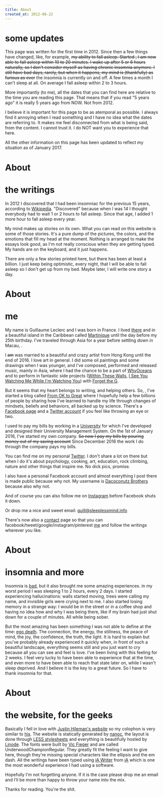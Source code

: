 ```yaml
---
title: About
created_at: 2012-06-22
---
```


# some updates

This page was written for the first time in 2012. Since then a few things have changed, like, for example, <span style="text-decoration: line-through;">my ability to fall asleep. Started <time datetime="2015-10-01" class="timeago"></time>, I am now able to fall asleep within 10 to 20 minutes. I wake up after 5 or 6 hours naturally, so I don't consider myself as having chronic insomnia anymore. I still have bad days, rarely, but when it happens, my mind is (thankfully) as furious as ever</span> the insomnia is currently on and off. A few times a month I can't sleep at all. On average I fall asleep within 2 to 3 hours.

More importantly (to me), all the dates that you can find here are relative to the time you are reading this page. That means that if you read "5 years ago" it is really 5 years ago from NOW. Not from 2012.

I believe it is important for this page to be as atemporal as possible. I always find it annoying when I read something and I have no idea what the dates are referring to. It makes me feel disconnected from what is being said, from the content. I cannot trust it. I do NOT want you to experience that here.

All the other information on this page has been updated to reflect my situation as of January 2017.

# About

# the writings

In 2012 I discovered that I had been insomniac for the previous 15 years, according to [Wikipedia](http://en.wikipedia.org/wiki/Insomnia#Non-pharmacological). "Discovered" because when I was 14 I thought everybody had to wait 1 or 2 hours to fall asleep. Since that age, I added 1 more hour to fall asleep every year.

My mind makes up stories on its own. What you can read on this website is some of those stories. It's a pure dump of the pictures, the colors, and the emotions that fill my head at the moment. Nothing is arranged to make the essays look good, as I'm not really conscious when they are getting typed. My hands are on the keyboard, and it just happens. 

There are only a few stories printed here, but there has been at least a billion. I just keep being optimistic, every night, that I will be able to fall asleep so I don't get up from my bed. Maybe later, I will write one story a day.

# About 

# me

My name is Guillaume Leclerc and I was born in France. I lived [there](https://www.google.com/maps/place/Lorraine,+France/@48.7114575,5.1433292,8z/data=!3m1!4b1!4m2!3m1!1s0x47949753fe1190d5:0x10a5fb99a3724f0!5m1!1e4) and in a beautiful island in the Caribbean called [Martinique](https://www.google.com/maps/place/Martinique/@12.1269488,-67.8846427,6.15z/data=!4m2!3m1!1s0x8c6aa0f90066070d:0xe1001b1217afe7b0!5m1!1e4) until the day before my 25th birthday. I've traveled through Asia for a year before settling down in Macau, <time datetime="2008-01-07" class="timeago"></time>.

I <span style="text-decoration: line-through;">am</span> was married to a beautiful and crazy artist from Hong Kong until the end of 2016. I love art in general. I did some oil paintings and some drawings when I was younger, and I've composed, performed and released music, mainly in Asia, where I had the chance to be a part of [WhyOceans](http://www.whyoceans.com/) and to perform in fantastic side projects ([Within These Walls](http://www.youtube.com/watch?v=TD4kFIp_pqQ), [I See You Watching Me While I'm Watching You](http://www.facebook.com/media/set/?set=a.10150406959032961.363208.51685087960&type=3)) with [Forget the G](http://forgettheg.com/).

But it seems that my heart belongs to writing, and helping others. So, <time datetime="2014-05-21" class="timeago"></time>, I've started a blog called [From OK to Great](http://fromoktogreat.com/) where I hopefully help a few billions of people by sharing how I've learned to handle my life through changes of mindsets, beliefs and behaviors, all backed up by science. There's a [Facebook page](https://www.facebook.com/fromoktogreat/) and a [Twitter account](https://twitter.com/fromoktogreat) if you feel like throwing an eye or two.

I used to pay my bills by working in a [University](http://www.usj.edu.mo/en/) for which I've developed and designed their University Management System. On the 1st of January 2016, I've started my own company. <span style="text-decoration: line-through;">So now I pay my bills by pouring money out of my saving account</span> Since December 2016 the work I do through the company pays my bills.

You can find me on my personal [Twitter](http://twitter.com/#!/godbout). I don't share a lot on there but when I do it's about psychology, cooking, art, education, rock climbing, nature and other things that inspire me. No dick pics, promise.

I also have a personal Facebook account and almost everything I post there is made public because why not. My username is [Dacoconutz Brothers](https://www.facebook.com/dacoconutz.brothers) because also why not.

And of course you can also follow me on [Instagram](https://www.instagram.com/ki_yom/) before Facebook shuts it down.

Or drop me a nice and sweet email: [&#103;&#117;&#105;&#108;&#108;&#064;&#115;&#108;&#101;&#101;&#112;&#108;&#101;&#115;&#115;&#109;&#105;&#110;&#100;&#046;&#105;&#110;&#102;&#111;](&#109;&#097;&#105;&#108;&#116;&#111;:&#103;&#117;&#105;&#108;&#108;&#064;&#115;&#108;&#101;&#101;&#112;&#108;&#101;&#115;&#115;&#109;&#105;&#110;&#100;&#046;&#105;&#110;&#102;&#111;)

There's now also a [contact](/contact) page so that you can facebook/tweet/google/instagram/pinterest [me](/) and follow the writings wherever you like.

# About 

# insomnia and more

Insomnia is [bad](http://en.wikipedia.org/wiki/File:Complications_of_insomnia.svg), but it also brought me some amazing experiences. <time datetime="2012-06-22" class="timeago"></time> in my worst period I was sleeping 1 to 2 hours, every 2 days. I started experiencing hallucinations: walls started moving, trees were calling my name, and invisible girls were crying next to me. I also started losing memory in a strange way: I would be in the street or in a coffee shop and having no idea how and why I was being there, like if my brain had just shut down for a couple of minutes. All while being sober.

But the most amazing has been something I was not able to define at the time: [ego death](http://en.wikipedia.org/wiki/Ego_death). The connection, the energy, the stillness, the peace of mind, the joy, the confidence, the truth, the light. It is hard to explain but you've probably already experienced it quickly when, in front of such a beautiful landscape, everything seems still and you just want to cry because all you can see and feel is love. I've been living with this feeling for 2 weeks. I feel very lucky to have been able to experience that at the time, and even more to have been able to reach that state later on, while I wasn't sleep deprived. And I believe it is the key to a great future. So I have to thank insomnia for that.

# About

# the website, for the geeks

Basically I fell in love with [Justin Hileman's website](http://justinhileman.info/) so my colophon is very similar to [his](http://justinhileman.info/colophon/). The website is statically generated by [nanoc](http://nanoc.ws/), the layout is done through [LESS stylesheets](http://lesscss.org/) and everything is beautifully hosted by [Linode](http://www.linode.com/?r=4d38402454871106521686b453c6758100f1b1d6). The fonts were built by [Vic Fieger](http://www.vicfieger.com/) and are called UnderwoodChampionRegular. They greatly fit the feeling I want to  give here, though they're missing special characters like the ellipsis and the em dash. All the writings have been typed using [iA Writer](https://ia.net/writer/mac/) from [iA](https://ia.net/) which is one the most wonderful experience I had using a software.

Hopefully I'm not forgetting anyone. If it is the case please drop me an email and I'll be more than happy to throw your name into the mix.

Thanks for reading. You're the shit.